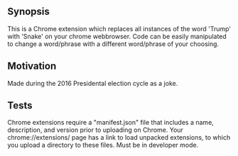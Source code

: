 ## Synopsis

This is a Chrome extension which replaces all instances of the word 'Trump' with 'Snake' on your chrome webbrowser. Code can be easily manipulated to change a word/phrase with a different word/phrase of your choosing.

## Motivation

Made during the 2016 Presidental election cycle as a joke.

## Tests

Chrome extensions require a "manifest.json" file that includes a name, description, and version prior to uploading on Chrome. 
Your chrome://extensions/ page has a link to load unpacked extensions, to which you upload a directory to these files. Must be in developer mode. 
